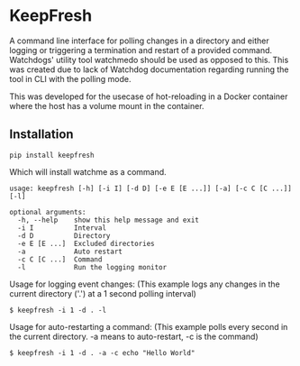 # KeepFresh

A command line interface for polling changes in a directory and either logging or triggering a termination and restart of a provided command.
Watchdogs' utility tool watchmedo should be used as opposed to this. This was created due to lack of Watchdog documentation regarding running the tool in CLI with the polling mode.

This was developed for the usecase of hot-reloading in a Docker container where the host has a volume mount in the container.

## Installation
```
pip install keepfresh
```
Which will install watchme as a command.

```
usage: keepfresh [-h] [-i I] [-d D] [-e E [E ...]] [-a] [-c C [C ...]] [-l]

optional arguments:
  -h, --help    show this help message and exit
  -i I          Interval
  -d D          Directory
  -e E [E ...]  Excluded directories
  -a            Auto restart
  -c C [C ...]  Command
  -l            Run the logging monitor
```

Usage for logging event changes:
(This example logs any changes in the current directory ('.') at a 1 second polling interval)
```
$ keepfresh -i 1 -d . -l
```

Usage for auto-restarting a command:
(This example polls every second in the current directory. -a means to auto-restart, -c is the command)
```
$ keepfresh -i 1 -d . -a -c echo "Hello World"
```
